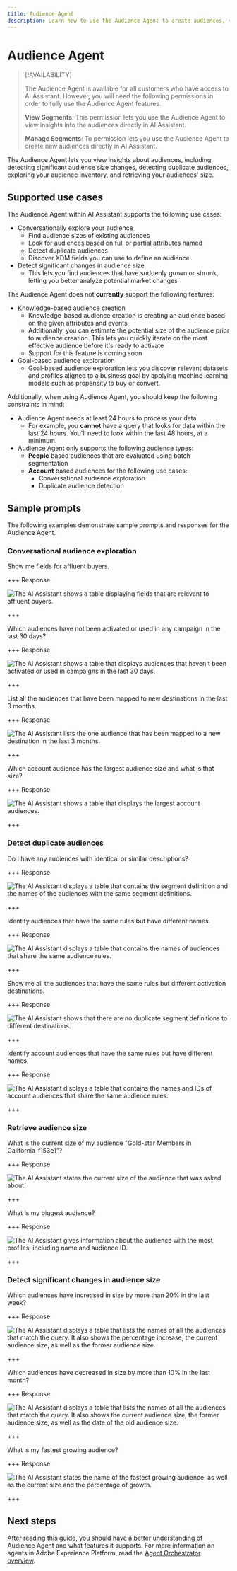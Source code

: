 ```yaml
---
title: Audience Agent
description: Learn how to use the Audience Agent to create audiences, view audience changes, detect duplicate audiences, and view audience insights.
---
```


# Audience Agent

>[!AVAILABILITY]
>
>The Audience Agent is available for all customers who have access to AI Assistant. However, you will need the following permissions in order to fully use the Audience Agent features.
>
>**View Segments**: This permission lets you use the Audience Agent to view insights into the audiences directly in AI Assistant.
>
>**Manage Segments**: To permission lets you use the Audience Agent to create new audiences directly in AI Assistant.

The Audience Agent lets you view insights about audiences, including detecting significant audience size changes, detecting duplicate audiences, exploring your audience inventory, and retrieving your audiences' size.

## Supported use cases

The Audience Agent within AI Assistant supports the following use cases:

- Conversationally explore your audience
  - Find audience sizes of existing audiences
  - Look for audiences based on full or partial attributes named
  - Detect duplicate audiences
  - Discover XDM fields you can use to define an audience
- Detect significant changes in audience size
  - This lets you find audiences that have suddenly grown or shrunk, letting you better analyze potential market changes

<!-- - Find your audience size and detect significant changes in audience size
  - This lets you find audiences that have suddenly grown or shrunk, letting you better analyze potential market changes
- Detect duplicate audiences
  - This lets you reduce redundancies with your created audiences
- Find audiences based on full or partial attributes named
  - This lets you more easily navigate through your audience inventory
- Discover XDM fields you can use to define an audience
  - This skill lets you more easily identify the right fields to use in your audience based on context and relevance -->

The Audience Agent does not **currently** support the following features:

- Knowledge-based audience creation
  - Knowledge-based audience creation is creating an audience based on the given attributes and events
  - Additionally, you can estimate the potential size of the audience prior to audience creation. This lets you quickly iterate on the most effective audience before it's ready to activate
  - Support for this feature is coming soon
- Goal-based audience exploration
  - Goal-based audience exploration lets you discover relevant datasets and profiles aligned to a business goal by applying machine learning models such as propensity to buy or convert.

Additionally, when using Audience Agent, you should keep the following constraints in mind:

- Audience Agent needs at least 24 hours to process your data
  - For example, you **cannot** have a query that looks for data within the last 24 hours. You'll need to look within the last 48 hours, at a minimum.
- Audience Agent only supports the following audience types:
    - **People** based audiences that are evaluated using batch segmentation
    - **Account** based audiences for the following use cases:
      - Conversational audience exploration
      - Duplicate audience detection

## Sample prompts

The following examples demonstrate sample prompts and responses for the Audience Agent.

### Conversational audience exploration

Show me fields for affluent buyers.

+++ Response

![The AI Assistant shows a table displaying fields that are relevant to affluent buyers.](./images/audience/affluent-buyers.png)

+++

Which audiences have not been activated or used in any campaign in the last 30 days?

+++ Response

![The AI Assistant shows a table that displays audiences that haven't been activated or used in campaigns in the last 30 days.](./images/audience/not-activated.png)

+++

List all the audiences that have been mapped to new destinations in the last 3 months.

+++ Response

![The AI Assistant lists the one audience that has been mapped to a new destination in the last 3 months.](./images/audience/new-destination.png)

+++

Which account audience has the largest audience size and what is that size?

+++ Response

![The AI Assistant shows a table that displays the largest account audiences.](./images/audience/largest-account-audience.png)

+++

### Detect duplicate audiences

Do I have any audiences with identical or similar descriptions?

+++ Response

![The AI Assistant displays a table that contains the segment definition and the names of the audiences with the same segment definitions.](./images/audience/similar-descriptions.png)

+++

Identify audiences that have the same rules but have different names.

+++ Response

![The AI Assistant displays a table that contains the names of audiences that share the same audience rules.](./images/audience/same-rules-different-names.png)

+++

Show me all the audiences that have the same rules but different activation destinations.

+++ Response

![The AI Assistant shows that there are no duplicate segment definitions to different destinations.](./images/audience/same-rules-different-destinations.png)

+++

Identify account audiences that have the same rules but have different names.

+++ Response

![The AI Assistant displays a table that contains the names and IDs of account audiences that share the same audience rules.](./images/audience/duplicate-account-audience.png)

+++

### Retrieve audience size

What is the current size of my audience "Gold-star Members in California_f153e1"?

+++ Response

![The AI Assistant states the current size of the audience that was asked about.](./images/audience/current-size.png)

+++

What is my biggest audience?

+++ Response

![The AI Assistant gives information about the audience with the most profiles, including name and audience ID.](./images/audience/largest-audience.png)

+++

### Detect significant changes in audience size

Which audiences have increased in size by more than 20% in the last week?

+++ Response

![The AI Assistant displays a table that lists the names of all the audiences that match the query. It also shows the percentage increase, the current audience size, as well as the former audience size.](./images/audience/increase-past-week.png)

+++

Which audiences have decreased in size by more than 10% in the last month?

+++ Response

![The AI Assistant displays a table that lists the names of all the audiences that match the query. It also shows the current audience size, the former audience size, as well as the date of the old audience size.](./images/audience/decrease-month.png)

+++

What is my fastest growing audience?

+++ Response

![The AI Assistant states the name of the fastest growing audience, as well as the current size and the percentage of growth.](./images/audience/fastest-growing.png)

+++

## Next steps

After reading this guide, you should have a better understanding of Audience Agent and what features it supports. For more information on agents in Adobe Experience Platform, read the [Agent Orchestrator overview](./agent-orchestrator.md).

